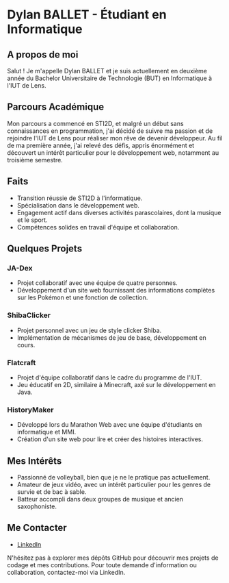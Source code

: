 # Dylan BALLET - Étudiant en Informatique

## A propos de moi

Salut ! Je m'appelle Dylan BALLET et je suis actuellement en deuxième année du Bachelor Universitaire de Technologie (BUT) en Informatique à l'IUT de Lens.

## Parcours Académique

Mon parcours a commencé en STI2D, et malgré un début sans connaissances en programmation, j'ai décidé de suivre ma passion et de rejoindre l'IUT de Lens pour réaliser mon rêve de devenir développeur. Au fil de ma première année, j'ai relevé des défis, appris énormément et découvert un intérêt particulier pour le développement web, notamment au troisième semestre.

## Faits

- Transition réussie de STI2D à l'informatique.
- Spécialisation dans le développement web.
- Engagement actif dans diverses activités parascolaires, dont la musique et le sport.
- Compétences solides en travail d'équipe et collaboration.

## Quelques Projets

### JA-Dex

- Projet collaboratif avec une équipe de quatre personnes.
- Développement d'un site web fournissant des informations complètes sur les Pokémon et une fonction de collection.

### ShibaClicker

- Projet personnel avec un jeu de style clicker Shiba.
- Implémentation de mécanismes de jeu de base, développement en cours.

### Flatcraft

- Projet d'équipe collaboratif dans le cadre du programme de l'IUT.
- Jeu éducatif en 2D, similaire à Minecraft, axé sur le développement en Java.

### HistoryMaker

- Développé lors du Marathon Web avec une équipe d'étudiants en informatique et MMI.
- Création d'un site web pour lire et créer des histoires interactives.

## Mes Intérêts

- Passionné de volleyball, bien que je ne le pratique pas actuellement.
- Amateur de jeux vidéo, avec un intérêt particulier pour les genres de survie et de bac à sable.
- Batteur accompli dans deux groupes de musique et ancien saxophoniste.

## Me Contacter

- [LinkedIn](https://www.linkedin.com/in/dylan-ballet/)

N'hésitez pas à explorer mes dépôts GitHub pour découvrir mes projets de codage et mes contributions. Pour toute demande d'information ou collaboration, contactez-moi via LinkedIn.
